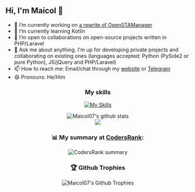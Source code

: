 ## Hi, I'm Maicol 👋
- 🔭 I’m currently working on [a rewrite of OpenSTAManager](https://github.com/Dasc3er/openstamanager/tree/rewrite)
- 🌱 I’m currently learning Kotlin
- 👯 I’m open to collaborations on open-source projects written in PHP/Laravel
- 💬 Ask me about anything. I'm up for developing private projects and collaborating on existing ones (languages accepted: Python (PySide2 or pure Python), JS/jQuery and PHP/Laravel)
- 📫 How to reach me: Email/chat through my [website](https://maicol07.it) or [Telegram](https://telegram.me/maicol07)
- 😄 Pronouns: He/Him

<div align="center">

### My skills
[![My Skills](https://skillicons.dev/icons?i=androidstudio,angular,arduino,bootstrap,c,cs,cpp,cloudflare,css,git,gradle,html,js,jquery,kotlin,laravel,latex,linux,lit,md,mysql,php,py,sass,ts,vite,&perline=8)](https://skillicons.dev)

  
  <img src="https://github-readme-stats.vercel.app/api?username=maicol07&layout=compact&count_private=true&count_private=true&show_icons=true&theme=transparent" alt="Maicol07's github stats"/><br/>
  <a href="https://wakatime.com/@maicol07">
    <img src="https://github-readme-stats.vercel.app/api/wakatime?username=maicol07&layout=compact&theme=transparent"/>
  </a>
  
  ### 📊 My summary at [CodersRank](https://codersrank.io):
  ![CodersRank summary](https://cr-ss-service.azurewebsites.net/api/ScreenShot?widget=summary&username=maicol07&badges=3&show-avatar=false&width=300&style=--header-bg-color:black;--border-radius:16px;--avatar-size:40px;--name-font-size:14px;--rank-font-size:10px;)
  ### 🏆 Github Trophies
  <img src="https://github-profile-trophy.vercel.app/?username=maicol07&column=-1&margin-w=8&no-bg=true" alt="Maicol07's Github Trophies"/>
  
</div>
